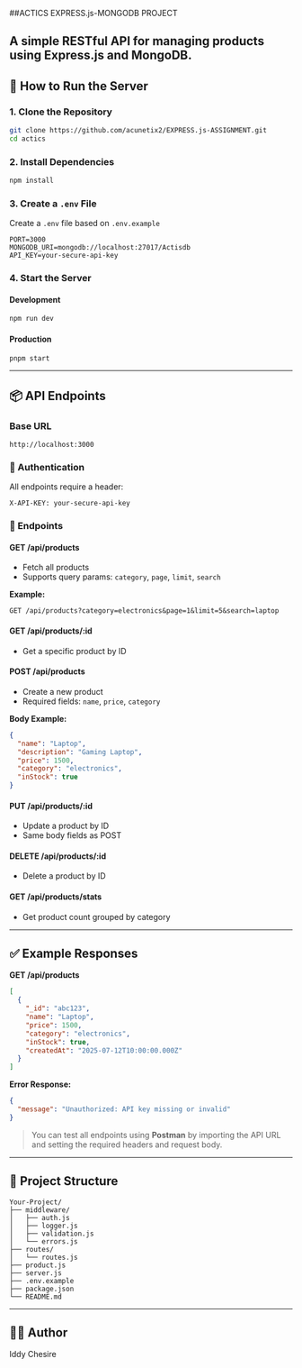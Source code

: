 
##ACTICS EXPRESS.js-MONGODB PROJECT
## A simple RESTful API for managing products using **Express.js** and **MongoDB**.

## 🚀 How to Run the Server

### 1. Clone the Repository

```bash
git clone https://github.com/acunetix2/EXPRESS.js-ASSIGNMENT.git
cd actics
```
### 2. Install Dependencies

```bash
npm install
```

### 3. Create a `.env` File

Create a `.env` file based on `.env.example`

```
PORT=3000
MONGODB_URI=mongodb://localhost:27017/Actisdb
API_KEY=your-secure-api-key
```

### 4. Start the Server

#### Development

```bash
npm run dev
```

#### Production

```bash
pnpm start
```
---
## 📦 API Endpoints

### Base URL
```
http://localhost:3000
```

### 🔐 Authentication

All endpoints require a header:

```
X-API-KEY: your-secure-api-key
```

### 📘 Endpoints

#### GET /api/products

* Fetch all products
* Supports query params: `category`, `page`, `limit`, `search`

**Example:**

```
GET /api/products?category=electronics&page=1&limit=5&search=laptop
```

#### GET /api/products/\:id

* Get a specific product by ID

#### POST /api/products

* Create a new product
* Required fields: `name`, `price`, `category`

**Body Example:**

```json
{
  "name": "Laptop",
  "description": "Gaming Laptop",
  "price": 1500,
  "category": "electronics",
  "inStock": true
}
```

#### PUT /api/products/\:id

* Update a product by ID
* Same body fields as POST

#### DELETE /api/products/\:id

* Delete a product by ID

#### GET /api/products/stats

* Get product count grouped by category

---

## ✅ Example Responses

**GET /api/products**

```json
[
  {
    "_id": "abc123",
    "name": "Laptop",
    "price": 1500,
    "category": "electronics",
    "inStock": true,
    "createdAt": "2025-07-12T10:00:00.000Z"
  }
]
```

**Error Response:**

```json
{
  "message": "Unauthorized: API key missing or invalid"
}
```
> You can test all endpoints using **Postman** by importing the API URL and setting the required headers and request body.

---

## 📁 Project Structure

```
Your-Project/
├── middleware/
│   ├── auth.js
│   ├── logger.js
│   ├── validation.js
│   └── errors.js
├── routes/
│   └── routes.js
├── product.js
├── server.js
├── .env.example
├── package.json
└── README.md
```
---
## 👨‍💻 Author
Iddy Chesire
